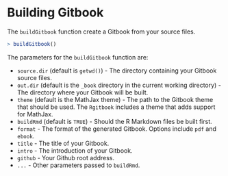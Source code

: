 


# Building Gitbook

The `buildGitbook` function create a Gitbook from your source files.


```r
> buildGitbook()
```


The parameters for the `buildGitbook` function are:

* `source.dir` (default is `getwd()`) - The directory containing your Gitbook source files.
* `out.dir` (default is the `_book` directory in the current working directory) - The directory where your  Gitbook will be built.
* `theme` (default is the MathJax theme) - The path to the Gitbook theme that should be used. The `Rgitbook` includes a theme that adds support for MathJax.
* `buildRmd` (default is `TRUE`) - Should the R Markdown files be built first.
* `format` - The format of the generated Gitbook. Options include `pdf` and `ebook`.
* `title` - The title of your Gitbook.
* `intro` - The introduction of your Gitbook.
* `github` - Your Github root address.
* `...` - Other parameters passed to `buildRmd`.


